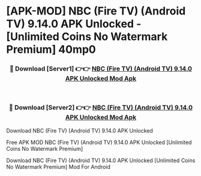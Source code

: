# [APK-MOD] NBC (Fire TV) (Android TV) 9.14.0 APK Unlocked - [Unlimited Coins No Watermark Premium] 40mp0



<div align="center">
<h3>🔴 Download [Server1] 👉👉 <a href="https://momento.my/?title=NBC_(Fire_TV)_(Android_TV)_9.14.0_APK_Unlocked">NBC (Fire TV) (Android TV) 9.14.0 APK Unlocked Mod Apk</a></h3><br>

<h3>🔴 Download [Server2] 👉👉 <a href="https://momento.my/?title=NBC_(Fire_TV)_(Android_TV)_9.14.0_APK_Unlocked">NBC (Fire TV) (Android TV) 9.14.0 APK Unlocked Mod Apk</a></h3>
</div>



Download NBC (Fire TV) (Android TV) 9.14.0 APK Unlocked 

Free APK MOD NBC (Fire TV) (Android TV) 9.14.0 APK Unlocked [Unlimited Coins No Watermark Premium]

Download NBC (Fire TV) (Android TV) 9.14.0 APK Unlocked [Unlimited Coins No Watermark Premium] Mod For Android
